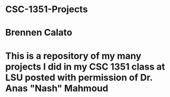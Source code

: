 # CSC-1351-Projects
# Brennen Calato
# This is a repository of my many projects I did in my CSC 1351 class at LSU posted with permission of Dr. Anas "Nash" Mahmoud
